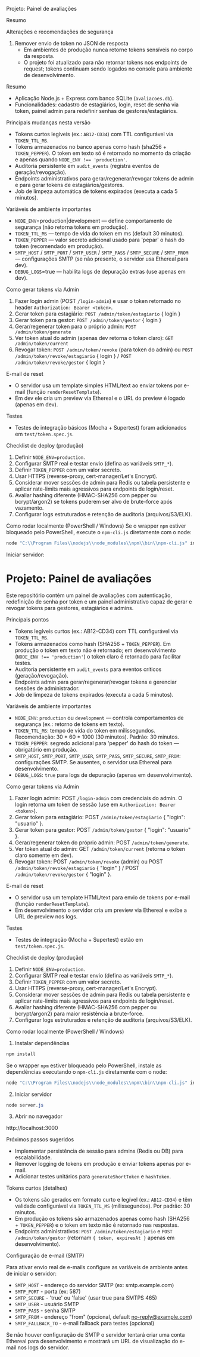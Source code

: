 Projeto: Painel de avaliações

Resumo

Alterações e recomendações de segurança
1) Remover envio de token no JSON de resposta
   - Em ambientes de produção nunca retorne tokens sensíveis no corpo da resposta.
   - O projeto foi atualizado para não retornar tokens nos endpoints de request; tokens continuam sendo logados no console para ambiente de desenvolvimento.

Resumo
- Aplicação Node.js + Express com banco SQLite (`avaliacoes.db`).
- Funcionalidades: cadastro de estagiários, login, reset de senha via token, painel admin para redefinir senhas de gestores/estagiários.

Principais mudanças nesta versão
- Tokens curtos legíveis (ex.: `AB12-CD34`) com TTL configurável via `TOKEN_TTL_MS`.
- Tokens armazenados no banco apenas como hash (sha256 + `TOKEN_PEPPER`). O token em texto só é retornado no momento da criação e apenas quando `NODE_ENV !== 'production'`.
- Auditoria persistente em `audit_events` (registra eventos de geração/revogação).
- Endpoints administrativos para gerar/regenerar/revogar tokens de admin e para gerar tokens de estagiários/gestores.
- Job de limpeza automática de tokens expirados (executa a cada 5 minutos).

Variáveis de ambiente importantes
- `NODE_ENV`=production|development — define comportamento de segurança (não retorna tokens em produção).
- `TOKEN_TTL_MS` — tempo de vida do token em ms (default 30 minutos).
- `TOKEN_PEPPER` — valor secreto adicional usado para 'pepar' o hash do token (recomendado em produção).
- `SMTP_HOST` / `SMTP_PORT` / `SMTP_USER` / `SMTP_PASS` / `SMTP_SECURE` / `SMTP_FROM` — configurações SMTP (se não presente, o servidor usa Ethereal para dev).
- `DEBUG_LOGS`=true — habilita logs de depuração extras (use apenas em dev).

Como gerar tokens via Admin
1. Fazer login admin (POST `/login-admin`) e usar o token retornado no header `Authorization: Bearer <token>`.
2. Gerar token para estagiário: `POST /admin/token/estagiario` { login }
3. Gerar token para gestor: `POST /admin/token/gestor` { login }
4. Gerar/regenerar token para o próprio admin: `POST /admin/token/generate`
5. Ver token atual do admin (apenas dev retorna o token claro): `GET /admin/token/current`
6. Revogar token: `POST /admin/token/revoke` (para token do admin) ou
   `POST /admin/token/revoke/estagiario` { login } / `POST /admin/token/revoke/gestor` { login }

E-mail de reset
- O servidor usa um template simples HTML/text ao enviar tokens por e-mail (função `renderResetTemplate`).
- Em dev ele cria um preview via Ethereal e o URL do preview é logado (apenas em dev).

Testes
- Testes de integração básicos (Mocha + Supertest) foram adicionados em `test/token.spec.js`.

Checklist de deploy (produção)
1. Definir `NODE_ENV=production`.
2. Configurar SMTP real e testar envio (defina as variáveis `SMTP_*`).
3. Definir `TOKEN_PEPPER` com um valor secreto.
4. Usar HTTPS (reverse-proxy, cert-manager/Let's Encrypt).
5. Considerar mover sessões de admin para Redis ou tabela persistente e aplicar rate-limits mais agressivos para endpoints de login/reset.
6. Avaliar hashing diferente (HMAC-SHA256 com pepper ou bcrypt/argon2) se tokens puderem ser alvo de brute-force após vazamento.
7. Configurar logs estruturados e retenção de auditoria (arquivos/S3/ELK).

Como rodar localmente (PowerShell / Windows)
Se o wrapper `npm` estiver bloqueado pelo PowerShell, execute o `npm-cli.js` diretamente com o node:

```powershell
node "C:\\Program Files\\nodejs\\node_modules\\npm\\bin\\npm-cli.js" install
```

Iniciar servidor:

# Projeto: Painel de avaliações

Este repositório contém um painel de avaliações com autenticação, redefinição de senha por token e um painel administrativo capaz de gerar e revogar tokens para gestores, estagiários e admins.

Principais pontos
- Tokens legíveis curtos (ex.: AB12-CD34) com TTL configurável via `TOKEN_TTL_MS`.
- Tokens armazenados como hash (SHA256 + `TOKEN_PEPPER`). Em produção o token em texto não é retornado; em desenvolvimento (`NODE_ENV !== 'production'`) o token claro é retornado para facilitar testes.
- Auditoria persistente em `audit_events` para eventos críticos (geração/revogação).
- Endpoints admin para gerar/regenerar/revogar tokens e gerenciar sessões de administrador.
- Job de limpeza de tokens expirados (executa a cada 5 minutos).

Variáveis de ambiente importantes
- `NODE_ENV`: `production` ou `development` — controla comportamentos de segurança (ex.: retorno de tokens em texto).
- `TOKEN_TTL_MS`: tempo de vida do token em milissegundos. Recomendação: 30 * 60 * 1000 (30 minutos). Padrão: 30 minutos.
- `TOKEN_PEPPER`: segredo adicional para 'pepper' do hash do token — obrigatório em produção.
- `SMTP_HOST`, `SMTP_PORT`, `SMTP_USER`, `SMTP_PASS`, `SMTP_SECURE`, `SMTP_FROM`: configurações SMTP. Se ausentes, o servidor usa Ethereal para desenvolvimento.
- `DEBUG_LOGS`: `true` para logs de depuração (apenas em desenvolvimento).

Como gerar tokens via Admin
1. Fazer login admin: POST `/login-admin` com credenciais do admin. O login retorna um token de sessão (use em `Authorization: Bearer <token>`).
2. Gerar token para estagiário: POST `/admin/token/estagiario` { "login": "usuario" }.
3. Gerar token para gestor: POST `/admin/token/gestor` { "login": "usuario" }.
4. Gerar/regenerar token do próprio admin: POST `/admin/token/generate`.
5. Ver token atual do admin: GET `/admin/token/current` (retorna o token claro somente em dev).
6. Revogar token: POST `/admin/token/revoke` (admin) ou POST `/admin/token/revoke/estagiario` { "login" } / POST `/admin/token/revoke/gestor` { "login" }.

E-mail de reset
- O servidor usa um template HTML/text para envio de tokens por e-mail (função `renderResetTemplate`).
- Em desenvolvimento o servidor cria um preview via Ethereal e exibe a URL de preview nos logs.

Testes
- Testes de integração (Mocha + Supertest) estão em `test/token.spec.js`.

Checklist de deploy (produção)
1. Definir `NODE_ENV=production`.
2. Configurar SMTP real e testar envio (defina as variáveis `SMTP_*`).
3. Definir `TOKEN_PEPPER` com um valor secreto.
4. Usar HTTPS (reverse-proxy, cert-manager/Let's Encrypt).
5. Considerar mover sessões de admin para Redis ou tabela persistente e aplicar rate-limits mais agressivos para endpoints de login/reset.
6. Avaliar hashing diferente (HMAC-SHA256 com pepper ou bcrypt/argon2) para maior resistência a brute-force.
7. Configurar logs estruturados e retenção de auditoria (arquivos/S3/ELK).

Como rodar localmente (PowerShell / Windows)

1) Instalar dependências

```powershell
npm install
```

Se o wrapper `npm` estiver bloqueado pelo PowerShell, instale as dependências executando o `npm-cli.js` diretamente com o node:

```powershell
node "C:\\Program Files\\nodejs\\node_modules\\npm\\bin\\npm-cli.js" install
```

2) Iniciar servidor

```powershell
node server.js
```

3) Abrir no navegador

http://localhost:3000

Próximos passos sugeridos
- Implementar persistência de sessão para admins (Redis ou DB) para escalabilidade.
- Remover logging de tokens em produção e enviar tokens apenas por e-mail.
- Adicionar testes unitários para `generateShortToken` e `hashToken`.

Tokens curtos (detalhes)
- Os tokens são gerados em formato curto e legível (ex.: `AB12-CD34`) e têm validade configurável via `TOKEN_TTL_MS` (milissegundos). Por padrão: 30 minutos.
- Em produção os tokens são armazenados apenas como hash (SHA256 + `TOKEN_PEPPER`) e o token em texto não é retornado nas respostas.
- Endpoints administrativos: `POST /admin/token/estagiario` e `POST /admin/token/gestor` (retornam `{ token, expiresAt }` apenas em desenvolvimento).

Configuração de e-mail (SMTP)

Para ativar envio real de e-mails configure as variáveis de ambiente antes de iniciar o servidor:

- `SMTP_HOST` - endereço do servidor SMTP (ex: smtp.example.com)
- `SMTP_PORT` - porta (ex: 587)
- `SMTP_SECURE` - 'true' ou 'false' (usar true para SMTPS 465)
- `SMTP_USER` - usuário SMTP
- `SMTP_PASS` - senha SMTP
- `SMTP_FROM` - endereço "from" (opcional, default no-reply@example.com)
- `SMTP_FALLBACK_TO` - e-mail fallback para testes (opcional)

Se não houver configuração de SMTP o servidor tentará criar uma conta Ethereal para desenvolvimento e mostrará um URL de visualização do e-mail nos logs do servidor.

